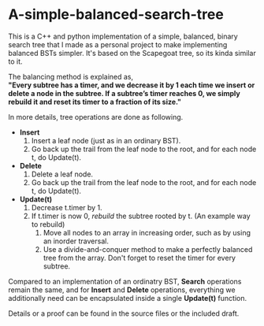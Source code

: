 A-simple-balanced-search-tree
=============

This is a C++ and python implementation of a simple, balanced, binary search tree that I made as a personal project to make implementing balanced BSTs simpler. It's based on the Scapegoat tree, so its kinda similar to it.

The balancing method is explained as, <br/>
**"Every subtree has a timer, and we decrease it by 1 each time we insert or delete a node in the subtree. If a subtree’s timer reaches 0, we simply rebuild it and reset its timer to a fraction of its size."**


In more details, tree operations are done as following.
- **Insert**
  1. Insert a leaf node (just as in an ordinary BST).
  2. Go back up the trail from the leaf node to the root, and for each node t, do Update(t).
- **Delete**
    1. Delete a leaf node.
    2. Go back up the trail from the leaf node to the root, and for each node t, do Update(t).
- **Update(t)**
    1. Decrease t.timer by 1.
    2. If t.timer is now 0, *rebuild* the subtree rooted by t.
        (An example way to rebuild)
        1. Move all nodes to an array in increasing order, such as by using an inorder traversal.
        2. Use a divide-and-conquer method to make a perfectly balanced tree from the array. Don't forget to reset the timer for every subtree.
  
Compared to an implementation of an ordinatry BST, <strong>Search</strong> operations remain the same, and for **Insert** and **Delete** operations, everything we additionally need can be encapsulated inside a single **Update(t)** function.
  
Details or a proof can be found in the source files or the included draft.
